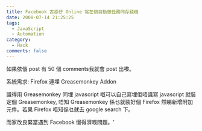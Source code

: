 ```yaml
---
title: Facebook 古惑仔 Online 寫左個自動做任務同存錢機
date: 2008-07-14 21:25:25
tags:
  - JavaScript
  - Automation
category:
  - Hack
comments: false
---
```

如果依個 post 有 50 個 comments我就會 post 出嚟。

系統需求: Firefox 連埋 Greasemonkey Addon

識得用 Greasemonkey 同埋 javascript 嘅可以自己寫埋佢唔識寫 javascript 就裝定個 Greasemonkey, 唔知 Greasemonkey 係乜就裝好個 Firefox 然睇新增附加元件。若果 Firefox 唔知係乜就去 google search 下。

而家改良緊當遇到 Facebook 慢得濟嘅問題。'

